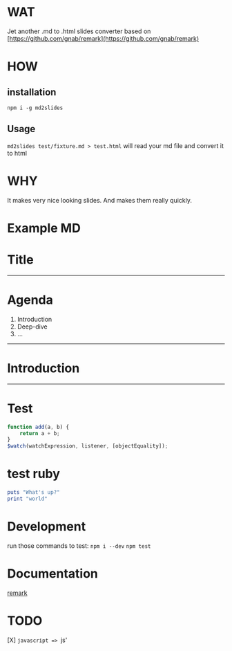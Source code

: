WAT
===

Jet another .md to .html slides converter
based on [https://github.com/gnab/remark](https://github.com/gnab/remark)


HOW
===

installation
------------
`npm i -g md2slides`

Usage
-----
`md2slides test/fixture.md > test.html`
will read your md file and convert it to html

WHY
===
It makes very nice looking slides.
And makes them really quickly.

Example MD
==========

# Title

---

# Agenda

1. Introduction
2. Deep-dive
3. ...

---

# Introduction

---

# Test

```JavaScript
function add(a, b) {
	return a + b;
}
$watch(watchExpression, listener, [objectEquality]);
```

# test ruby

```ruby
puts "What's up?"
print "world"
```

# Development
run those commands to test:
`npm i --dev`
`npm test`

Documentation
=============
[remark](https://github.com/gnab/remark/wiki/Configuration#highlighting)

TODO
====
[X] ```javascript => ```js'
